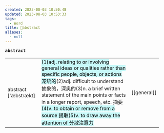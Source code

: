 ```yaml
---
created: 2023-08-03 10:50:48
updated: 2023-08-03 10:53:33
tags:
  - Word
title: 📖abstract
aliases:
  - null
---
```


<pre><strong>abstract</strong></pre>
|   |   |   |
|---|---|---|
|abstract ['æbstrækt]|<mark style="background: #ABF7F7A6;">(1)adj. relating to or involving general ideas or qualities rather than specific people, objects, or actions 笼统的</mark>(2)adj. difficult to understand 抽象的，深奥的(3)n. a brief written statement of the main points or facts in a longer report, speech, etc. 摘要<mark style="background: #ABF7F7A6;">(4)v. to obtain or remove from a source 提取</mark><mark style="background: #ABF7F7A6;">(5)v. to draw away the attention of 分散注意⼒</mark>|[[general]]|
